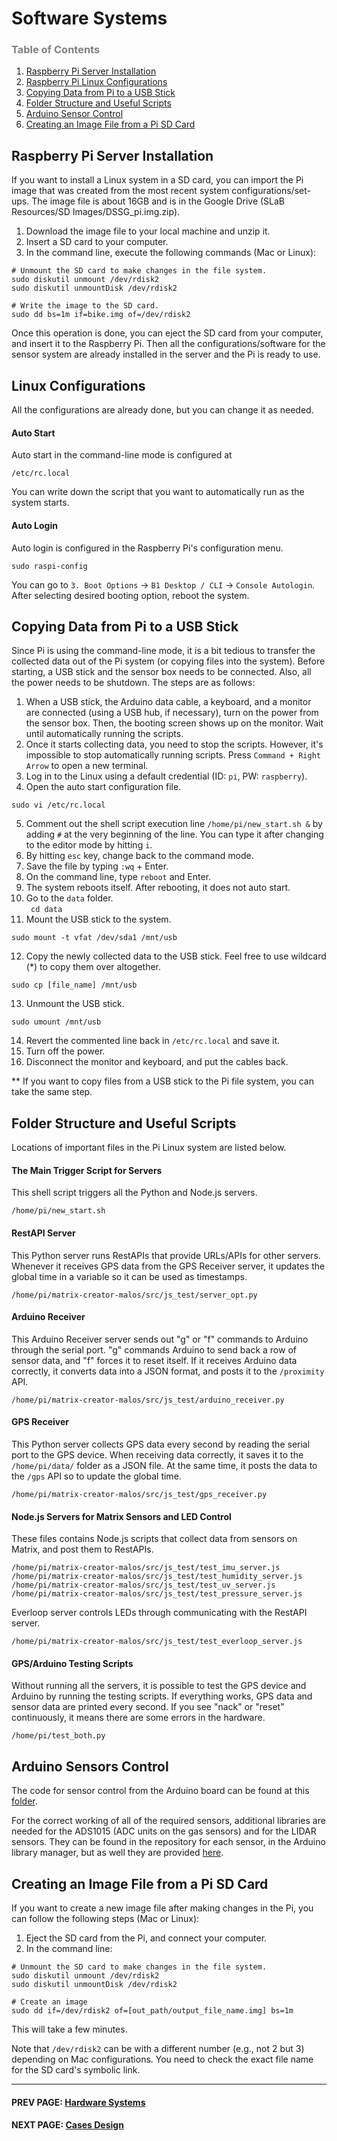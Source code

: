 Software Systems
========

### <span style="color:grey">Table of Contents</span>
1. [Raspberry Pi Server Installation](#raspberry)
2. [Raspberry Pi Linux Configurations](#config)
3. [Copying Data from Pi to a USB Stick](#data)
4. [Folder Structure and Useful Scripts](#folder)
5. [Arduino Sensor Control](#arduino)
6. [Creating an Image File from a Pi SD Card](#image)

<a name="raspberry"></a>
## Raspberry Pi Server Installation
If you want to install a Linux system in a SD card, you can import the Pi image that was created from the most recent system configurations/set-ups. The image file is about 16GB and is in the Google Drive (SLaB Resources/SD Images/DSSG_pi.img.zip). 

1. Download the image file to your local machine and unzip it.
2. Insert a SD card to your computer.
3. In the command line, execute the following commands (Mac or Linux):

```
# Unmount the SD card to make changes in the file system.
sudo diskutil unmount /dev/rdisk2
sudo diskutil unmountDisk /dev/rdisk2

# Write the image to the SD card.
sudo dd bs=1m if=bike.img of=/dev/rdisk2
```

Once this operation is done, you can eject the SD card from your computer, and insert it to the Raspberry Pi. Then all the configurations/software for the sensor system are already installed in the server and the Pi is ready to use.

<a name="config"></a>
## Linux Configurations 
All the configurations are already done, but you can change it as needed. 

#### Auto Start
Auto start in the command-line mode is configured at 

```
/etc/rc.local
```
You can write down the script that you want to automatically run as the system starts. 

#### Auto Login
Auto login is configured in the Raspberry Pi's configuration menu. 

```
sudo raspi-config
```
You can go to `3. Boot Options` -> `B1 Desktop / CLI` -> `Console Autologin`.
After selecting desired booting option, reboot the system.

## Copying Data from Pi to a USB Stick
Since Pi is using the command-line mode, it is a bit tedious to transfer the collected data out of the Pi system (or copying files into the system). Before starting, a USB stick and the sensor box needs to be connected. Also, all the power needs to be shutdown. The steps are as follows:

1. When a USB stick, the Arduino data cable, a keyboard, and a monitor are connected (using a USB hub, if necessary), turn on the power from the sensor box. Then, the booting screen shows up on the monitor. Wait until automatically running the scripts. 
2. Once it starts collecting data, you need to stop the scripts. However, it's impossible to stop automatically running scripts. Press `Command + Right Arrow` to open a new terminal.
3. Log in to the Linux using a default credential (ID: `pi`, PW: `raspberry`).
4. Open the auto start configuration file.<br>
```
sudo vi /etc/rc.local
```
5. Comment out the shell script execution line `/home/pi/new_start.sh &` by adding `#` at the very beginning of the line. You can type it after changing to the editor mode by hitting `i`.  
6. By hitting `esc` key, change back to the command mode. 
7. Save the file by typing `:wq` + Enter.
8. On the command line, type `reboot` and Enter.
9. The system reboots itself. After rebooting, it does not auto start.
10. Go to the `data` folder. <br>``` cd data```
11. Mount the USB stick to the system.<br> 
```
sudo mount -t vfat /dev/sda1 /mnt/usb
```
12. Copy the newly collected data to the USB stick. Feel free to use wildcard (*) to copy them over altogether.<br>
```
sudo cp [file_name] /mnt/usb
``` 
13. Unmount the USB stick.<br>
```
sudo umount /mnt/usb
```
14. Revert the commented line back in `/etc/rc.local` and save it.
15. Turn off the power.
16. Disconnect the monitor and keyboard, and put the cables back.

** If you want to copy files from a USB stick to the Pi file system, you can take the same step. 

<a name="folder"></a>
## Folder Structure and Useful Scripts
Locations of important files in the Pi Linux system are listed below.

#### The Main Trigger Script for Servers
This shell script triggers all the Python and Node.js servers.

```
/home/pi/new_start.sh
```

#### RestAPI Server
This Python server runs RestAPIs that provide URLs/APIs for other servers. Whenever it receives GPS data from the GPS Receiver server, it updates the global time in a variable so it can be used as timestamps.

```
/home/pi/matrix-creator-malos/src/js_test/server_opt.py
```

#### Arduino Receiver
This Arduino Receiver server sends out "g" or "f" commands to Arduino through the serial port. "g" commands Arduino to send back a row of sensor data, and "f" forces it to reset itself. If it receives Arduino data correctly, it converts data into a JSON format, and posts it to the `/proximity` API. 

```
/home/pi/matrix-creator-malos/src/js_test/arduino_receiver.py
```

#### GPS Receiver
This Python server collects GPS data every second by reading the serial port to the GPS device. When receiving data correctly, it saves it to the `/home/pi/data/` folder as a JSON file. At the same time, it posts the data to the `/gps` API so to update the global time.

```
/home/pi/matrix-creator-malos/src/js_test/gps_receiver.py
```

#### Node.js Servers for Matrix Sensors and LED Control
These files contains Node.js scripts that collect data from sensors on Matrix, and post them to RestAPIs. 

```
/home/pi/matrix-creator-malos/src/js_test/test_imu_server.js
/home/pi/matrix-creator-malos/src/js_test/test_humidity_server.js
/home/pi/matrix-creator-malos/src/js_test/test_uv_server.js
/home/pi/matrix-creator-malos/src/js_test/test_pressure_server.js
```

Everloop server controls LEDs through communicating with the RestAPI server.
```
/home/pi/matrix-creator-malos/src/js_test/test_everloop_server.js
```

#### GPS/Arduino Testing Scripts
Without running all the servers, it is possible to test the GPS device and Arduino by running the testing scripts. If everything works, GPS data and sensor data are printed every second. If you see "nack" or "reset" continuously, it means there are some errors in the hardware.

```
/home/pi/test_both.py
```


<a name="arduino"></a>
## Arduino Sensors Control
The code for sensor control from the Arduino board can be found at this [folder](https://github.com/cledantec/Cycle-Atlanta-SLaB/tree/master/DSSG2017_SensingBox_Arduino/oneArduinoAllAggregated).

For the correct working of all of the required sensors, additional libraries are needed for the ADS1015 (ADC units on the gas sensors) and for the LIDAR sensors. They can be found in the repository for each sensor, in the Arduino library manager, but as well they are provided [here](https://github.com/cledantec/Cycle-Atlanta-SLaB/tree/master/DSSG2017_SensingBox_Arduino/libraries%20to%20install).

<a name="image"></a>
## Creating an Image File from a Pi SD Card
If you want to create a new image file after making changes in the Pi, you can follow the following steps (Mac or Linux):

1. Eject the SD card from the Pi, and connect your computer.
2. In the command line:

```
# Unmount the SD card to make changes in the file system.
sudo diskutil unmount /dev/rdisk2
sudo diskutil unmountDisk /dev/rdisk2

# Create an image
sudo dd if=/dev/rdisk2 of=[out_path/output_file_name.img] bs=1m
```
This will take a few minutes.

Note that `/dev/rdisk2` can be with a different number (e.g., not 2 but 3) depending on Mac configurations. You need to check the exact file name for the SD card's symbolic link. 

****
#### PREV PAGE: [Hardware Systems](hardware.md)
#### NEXT PAGE: [Cases Design](cases.md)